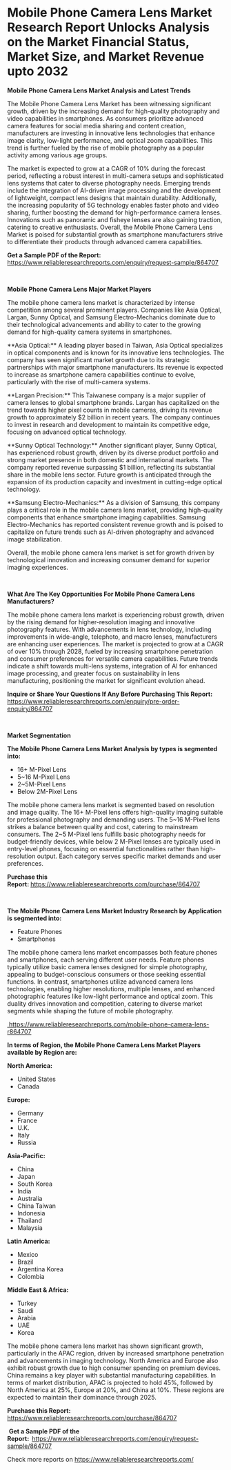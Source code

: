 <p><h1>Mobile Phone Camera Lens Market Research Report Unlocks Analysis on the Market Financial Status, Market Size, and Market Revenue upto 2032</h1></p><p><strong>Mobile Phone Camera Lens Market Analysis and Latest Trends</strong></p>
<p><p>The Mobile Phone Camera Lens Market has been witnessing significant growth, driven by the increasing demand for high-quality photography and video capabilities in smartphones. As consumers prioritize advanced camera features for social media sharing and content creation, manufacturers are investing in innovative lens technologies that enhance image clarity, low-light performance, and optical zoom capabilities. This trend is further fueled by the rise of mobile photography as a popular activity among various age groups.</p><p>The market is expected to grow at a CAGR of 10% during the forecast period, reflecting a robust interest in multi-camera setups and sophisticated lens systems that cater to diverse photography needs. Emerging trends include the integration of AI-driven image processing and the development of lightweight, compact lens designs that maintain durability. Additionally, the increasing popularity of 5G technology enables faster photo and video sharing, further boosting the demand for high-performance camera lenses. Innovations such as panoramic and fisheye lenses are also gaining traction, catering to creative enthusiasts. Overall, the Mobile Phone Camera Lens Market is poised for substantial growth as smartphone manufacturers strive to differentiate their products through advanced camera capabilities.</p></p>
<p><strong>Get a Sample PDF of the Report:&nbsp;</strong> <a href="https://www.reliableresearchreports.com/enquiry/request-sample/864707?utm_campaign=2283&utm_medium=2&utm_source=Github&utm_content=ia&utm_term=06042025&utm_id=mobile-phone-camera-lens">https://www.reliableresearchreports.com/enquiry/request-sample/864707</a></p>
<p>&nbsp;</p>
<p><strong>Mobile Phone Camera Lens Major Market Players</strong></p>
<p><p>The mobile phone camera lens market is characterized by intense competition among several prominent players. Companies like Asia Optical, Largan, Sunny Optical, and Samsung Electro-Mechanics dominate due to their technological advancements and ability to cater to the growing demand for high-quality camera systems in smartphones.</p><p>**Asia Optical:** A leading player based in Taiwan, Asia Optical specializes in optical components and is known for its innovative lens technologies. The company has seen significant market growth due to its strategic partnerships with major smartphone manufacturers. Its revenue is expected to increase as smartphone camera capabilities continue to evolve, particularly with the rise of multi-camera systems.</p><p>**Largan Precision:** This Taiwanese company is a major supplier of camera lenses to global smartphone brands. Largan has capitalized on the trend towards higher pixel counts in mobile cameras, driving its revenue growth to approximately $2 billion in recent years. The company continues to invest in research and development to maintain its competitive edge, focusing on advanced optical technology.</p><p>**Sunny Optical Technology:** Another significant player, Sunny Optical, has experienced robust growth, driven by its diverse product portfolio and strong market presence in both domestic and international markets. The company reported revenue surpassing $1 billion, reflecting its substantial share in the mobile lens sector. Future growth is anticipated through the expansion of its production capacity and investment in cutting-edge optical technology.</p><p>**Samsung Electro-Mechanics:** As a division of Samsung, this company plays a critical role in the mobile camera lens market, providing high-quality components that enhance smartphone imaging capabilities. Samsung Electro-Mechanics has reported consistent revenue growth and is poised to capitalize on future trends such as AI-driven photography and advanced image stabilization.</p><p>Overall, the mobile phone camera lens market is set for growth driven by technological innovation and increasing consumer demand for superior imaging experiences.</p></p>
<p>&nbsp;</p>
<p><strong>What Are The Key Opportunities For Mobile Phone Camera Lens Manufacturers?</strong></p>
<p><p>The mobile phone camera lens market is experiencing robust growth, driven by the rising demand for higher-resolution imaging and innovative photography features. With advancements in lens technology, including improvements in wide-angle, telephoto, and macro lenses, manufacturers are enhancing user experiences. The market is projected to grow at a CAGR of over 10% through 2028, fueled by increasing smartphone penetration and consumer preferences for versatile camera capabilities. Future trends indicate a shift towards multi-lens systems, integration of AI for enhanced image processing, and greater focus on sustainability in lens manufacturing, positioning the market for significant evolution ahead.</p></p>
<p><strong>Inquire or Share Your Questions If Any Before Purchasing This Report:</strong> <a href="https://www.reliableresearchreports.com/enquiry/pre-order-enquiry/864707?utm_campaign=2283&utm_medium=2&utm_source=Github&utm_content=ia&utm_term=06042025&utm_id=mobile-phone-camera-lens">https://www.reliableresearchreports.com/enquiry/pre-order-enquiry/864707</a></p>
<p>&nbsp;</p>
<p><strong>Market Segmentation</strong></p>
<p><strong>The Mobile Phone Camera Lens Market Analysis by types is segmented into:</strong></p>
<p><ul><li>16+ M-Pixel Lens</li><li>5~16 M-Pixel Lens</li><li>2~5M-Pixel Lens</li><li>Below 2M-Pixel Lens</li></ul></p>
<p><p>The mobile phone camera lens market is segmented based on resolution and image quality. The 16+ M-Pixel lens offers high-quality imaging suitable for professional photography and demanding users. The 5~16 M-Pixel lens strikes a balance between quality and cost, catering to mainstream consumers. The 2~5 M-Pixel lens fulfills basic photography needs for budget-friendly devices, while below 2 M-Pixel lenses are typically used in entry-level phones, focusing on essential functionalities rather than high-resolution output. Each category serves specific market demands and user preferences.</p></p>
<p><strong>Purchase this Report:&nbsp;</strong><a href="https://www.reliableresearchreports.com/purchase/864707?utm_campaign=2283&utm_medium=2&utm_source=Github&utm_content=ia&utm_term=06042025&utm_id=mobile-phone-camera-lens">https://www.reliableresearchreports.com/purchase/864707</a></p>
<p>&nbsp;</p>
<p><strong>The Mobile Phone Camera Lens Market Industry Research by Application is segmented into:</strong></p>
<p><ul><li>Feature Phones</li><li>Smartphones</li></ul></p>
<p><p>The mobile phone camera lens market encompasses both feature phones and smartphones, each serving different user needs. Feature phones typically utilize basic camera lenses designed for simple photography, appealing to budget-conscious consumers or those seeking essential functions. In contrast, smartphones utilize advanced camera lens technologies, enabling higher resolutions, multiple lenses, and enhanced photographic features like low-light performance and optical zoom. This duality drives innovation and competition, catering to diverse market segments while shaping the future of mobile photography.</p></p>
<p><a href="https://www.reliableresearchreports.com/mobile-phone-camera-lens-r864707?utm_campaign=2283&utm_medium=2&utm_source=Github&utm_content=ia&utm_term=06042025&utm_id=mobile-phone-camera-lens">&nbsp;https://www.reliableresearchreports.com/mobile-phone-camera-lens-r864707</a></p>
<p><strong>In terms of Region, the Mobile Phone Camera Lens Market Players available by Region are:</strong></p>
<p>
    <p> <strong> North America: </strong>
        <ul>
            <li>United States</li>
            <li>Canada</li>
        </ul>
        </p> 
    <p> <strong> Europe: </strong>
        <ul>
            <li>Germany</li>
            <li>France</li>
            <li>U.K.</li>
            <li>Italy</li>
            <li>Russia</li>
        </ul>
        </p> 
    <p> <strong> Asia-Pacific: </strong>
        <ul>
            <li>China</li>
            <li>Japan</li>
            <li>South Korea</li>
            <li>India</li>
            <li>Australia</li>
            <li>China Taiwan</li>
            <li>Indonesia</li>
            <li>Thailand</li>
            <li>Malaysia</li>
        </ul>
        </p> 
    <p> <strong> Latin America: </strong>
        <ul>
            <li>Mexico</li>
            <li>Brazil</li>
            <li>Argentina Korea</li>
            <li>Colombia</li>
        </ul>
        </p> 
    <p> <strong> Middle East & Africa: </strong>
        <ul>
            <li>Turkey</li>
            <li>Saudi</li>
            <li>Arabia</li>
            <li>UAE</li>
            <li>Korea</li>
        </ul>
    </p>
    </p>
<p><p>The mobile phone camera lens market has shown significant growth, particularly in the APAC region, driven by increased smartphone penetration and advancements in imaging technology. North America and Europe also exhibit robust growth due to high consumer spending on premium devices. China remains a key player with substantial manufacturing capabilities. In terms of market distribution, APAC is projected to hold 45%, followed by North America at 25%, Europe at 20%, and China at 10%. These regions are expected to maintain their dominance through 2025.</p></p>
<p><strong>Purchase this Report: </strong><a href="https://www.reliableresearchreports.com/purchase/864707?utm_campaign=2283&utm_medium=2&utm_source=Github&utm_content=ia&utm_term=06042025&utm_id=mobile-phone-camera-lens">https://www.reliableresearchreports.com/purchase/864707</a></p>
<p>&nbsp;<strong>Get a Sample PDF of the Report:&nbsp;&nbsp;</strong><a href="https://www.reliableresearchreports.com/enquiry/request-sample/864707?utm_campaign=2283&utm_medium=2&utm_source=Github&utm_content=ia&utm_term=06042025&utm_id=mobile-phone-camera-lens">https://www.reliableresearchreports.com/enquiry/request-sample/864707</a></p>
<p><strong></strong></p>
<p>Check more reports on <a href="https://www.reliableresearchreports.com/?utm_campaign=2283&utm_medium=2&utm_source=Github&utm_content=ia&utm_term=06042025&utm_id=mobile-phone-camera-lens">https://www.reliableresearchreports.com/</a></p>